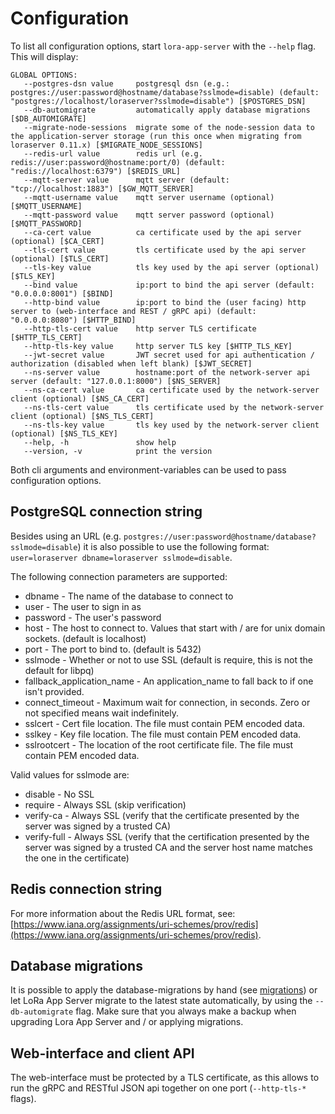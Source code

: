 # Configuration

To list all configuration options, start `lora-app-server` with the `--help`
flag. This will display:

```
GLOBAL OPTIONS:
   --postgres-dsn value     postgresql dsn (e.g.: postgres://user:password@hostname/database?sslmode=disable) (default: "postgres://localhost/loraserver?sslmode=disable") [$POSTGRES_DSN]
   --db-automigrate         automatically apply database migrations [$DB_AUTOMIGRATE]
   --migrate-node-sessions  migrate some of the node-session data to the application-server storage (run this once when migrating from loraserver 0.11.x) [$MIGRATE_NODE_SESSIONS]
   --redis-url value        redis url (e.g. redis://user:password@hostname:port/0) (default: "redis://localhost:6379") [$REDIS_URL]
   --mqtt-server value      mqtt server (default: "tcp://localhost:1883") [$GW_MQTT_SERVER]
   --mqtt-username value    mqtt server username (optional) [$MQTT_USERNAME]
   --mqtt-password value    mqtt server password (optional) [$MQTT_PASSWORD]
   --ca-cert value          ca certificate used by the api server (optional) [$CA_CERT]
   --tls-cert value         tls certificate used by the api server (optional) [$TLS_CERT]
   --tls-key value          tls key used by the api server (optional) [$TLS_KEY]
   --bind value             ip:port to bind the api server (default: "0.0.0.0:8001") [$BIND]
   --http-bind value        ip:port to bind the (user facing) http server to (web-interface and REST / gRPC api) (default: "0.0.0.0:8080") [$HTTP_BIND]
   --http-tls-cert value    http server TLS certificate [$HTTP_TLS_CERT]
   --http-tls-key value     http server TLS key [$HTTP_TLS_KEY]
   --jwt-secret value       JWT secret used for api authentication / authorization (disabled when left blank) [$JWT_SECRET]
   --ns-server value        hostname:port of the network-server api server (default: "127.0.0.1:8000") [$NS_SERVER]
   --ns-ca-cert value       ca certificate used by the network-server client (optional) [$NS_CA_CERT]
   --ns-tls-cert value      tls certificate used by the network-server client (optional) [$NS_TLS_CERT]
   --ns-tls-key value       tls key used by the network-server client (optional) [$NS_TLS_KEY]
   --help, -h               show help
   --version, -v            print the version
```

Both cli arguments and environment-variables can be used to pass configuration
options.

## PostgreSQL connection string

Besides using an URL (e.g. `postgres://user:password@hostname/database?sslmode=disable`)
it is also possible to use the following format:
`user=loraserver dbname=loraserver sslmode=disable`.

The following connection parameters are supported:

* dbname - The name of the database to connect to
* user - The user to sign in as
* password - The user's password
* host - The host to connect to. Values that start with / are for unix domain sockets. (default is localhost)
* port - The port to bind to. (default is 5432)
* sslmode - Whether or not to use SSL (default is require, this is not the default for libpq)
* fallback_application_name - An application_name to fall back to if one isn't provided.
* connect_timeout - Maximum wait for connection, in seconds. Zero or not specified means wait indefinitely.
* sslcert - Cert file location. The file must contain PEM encoded data.
* sslkey - Key file location. The file must contain PEM encoded data.
* sslrootcert - The location of the root certificate file. The file must contain PEM encoded data.

Valid values for sslmode are:

* disable - No SSL
* require - Always SSL (skip verification)
* verify-ca - Always SSL (verify that the certificate presented by the server was signed by a trusted CA)
* verify-full - Always SSL (verify that the certification presented by the server was signed by a trusted CA and the server host name matches the one in the certificate)

## Redis connection string

For more information about the Redis URL format, see:
[https://www.iana.org/assignments/uri-schemes/prov/redis](https://www.iana.org/assignments/uri-schemes/prov/redis).

## Database migrations

It is possible to apply the database-migrations by hand
(see [migrations](https://github.com/brocaar/lora-app-server/tree/master/migrations))
or let LoRa App Server migrate to the latest state automatically, by using
the `--db-automigrate` flag. Make sure that you always make a backup when
upgrading Lora App Server and / or applying migrations.

## Web-interface and client API

The web-interface must be protected by a TLS certificate, as this allows to
run the gRPC and RESTful JSON api together on one port (`--http-tls-*` flags).
